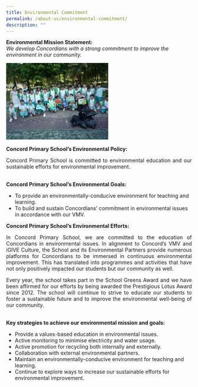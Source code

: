 ```yaml
---
title: Environmental Commitment
permalink: /about-us/environmental-commitment/
description: ""
---
```

<b>Environmental Mission Statement:</b><br>
<em>We develop Concordians with a strong commitment to improve the environment in our community.</em>

<img src="/images/E-club_03.jpeg" style="width:55%">


<b>Concord Primary School’s Environmental Policy:</b><br>
<p style="text-align:justify">Concord Primary School is committed to environmental education and our sustainable efforts for environmental improvement.</p>
<br>
<b>Concord Primary School’s Environmental Goals:</b>
<ul>
	<li>To provide an environmentally-conducive environment for teaching and learning.</li>
	<li>To build and sustain Concordians’ commitment in environmental issues in accordance with our VMV.</li>
</ul>

<p><b>Concord Primary School’s Environmental Efforts:</b></p>

<p style="text-align:justify">In Concord Primary School, we are committed to the education of Concordians in environmental issues. In alignment to Concord’s VMV and iGIVE Culture, the School and its Environmental Partners provide numerous platforms for Concordians to be immersed in continuous environmental improvement. This has translated into programmes and activities that have not only positively impacted our students but our community as well.</p>


<p style="text-align:justify">Every year, the school takes part in the School Greens Award and we have been affirmed for our efforts by being awarded the Prestigious Lotus Award since 2012. The school will continue to strive to educate our students to foster a sustainable future and to improve the environmental well-being of our community.</p>

  
<br>
<b>Key strategies to achieve our environmental mission and goals:</b>

<ul>
	<li>Provide a values-based education in environmental issues.</li>
	<li>Active monitoring to minimise electricity and water usage.</li>
	<li>Active promotion for recycling both internally and externally.</li>
	<li>Collaboration with external environmental partners.</li>
	<li>Maintain an environmentally-conducive environment for teaching and learning.</li>
	<li>Continue to explore ways to increase our sustainable efforts for environmental improvement.</li>
</ul>